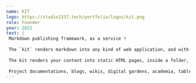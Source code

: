 ```yaml
---
name: KIT
logo: https://studio1337.tech/portfolio/logos/kit.png
role: Founder
year: 2022
text: |
 Markdown publishing framework, as a service !
 
 The `kit` renders markdown into any kind of web application, and with the use of plugins and declarative syntax, you can customize every aspect of your pages, in seconds!
 
 The kit renders your content into static HTML pages, inside a folder, that can be hosted anywhere.
 
 Project documentations, blogs, wikis, digital gardens, academia, table-top games, shops... The kit just seats on top of your content, and gives you full control over the UI & UX.
---
```


